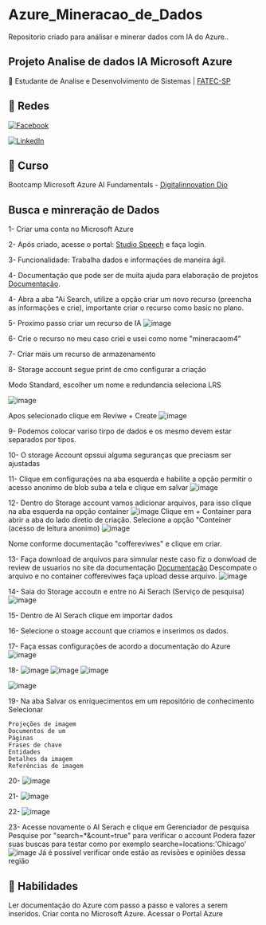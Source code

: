 # Azure_Mineracao_de_Dados

Repositorio criado para análisar e minerar dados com IA do Azure..

## Projeto Analise de dados IA Microsoft Azure
📒 Estudante de Analise e Desenvolvimento de Sistemas |
[FATEC-SP](https://www.fatecsp.br/)
 
## 🛜 Redes
[![Facebook](https://img.shields.io/badge/Facebook-1877F2?style=for-the-badge&logo=facebook&logoColor=white)](https://www.facebook.com/SEUUSERNAME/)

[![LinkedIn](https://img.shields.io/badge/LinkedIn-0077B5?style=for-the-badge&logo=linkedin&logoColor=white)]([https://www.linkedin.com/in/SEUUSERNAME/](https://www.linkedin.com/in/larissa-z-69053190/))


## 📝 Curso
Bootcamp Microsoft Azure AI Fundamentals - [Digitalinnovation Dio](dio.me)

## Busca e minreração de Dados
1- Criar uma conta no Microsoft Azure

2- Após criado, acesse o portal: [Studio Speech](https://speech.microsoft.com/portal) e faça login.

3- Funcionalidade: Trabalha dados e informações de maneira ágil.

4- Documentação que pode ser de muita ajuda para elaboração de projetos [Documentação](https://learn.microsoft.com/pt-br/azure/ai-services/speech-service/speech-to-text).

4- Abra a aba "Ai Search, utilize a opção criar um novo recurso (preencha as informações e crie), importante criar o recurso como basic no plano.

5- Proximo passo criar um recurso de IA 
![image](https://github.com/LarissaZanardo/Azure_Minera-o_de_Conhecimento/assets/161094150/5dc9258b-3be8-42c8-bc1c-b985b41061ef)

6- Crie o recurso no meu caso criei e usei como nome "mineracaom4"

7- Criar mais um recurso de armazenamento

8- Storage account segue print de cmo configurar a criação

Modo Standard, escolher um nome e redundancia seleciona LRS

![image](https://github.com/LarissaZanardo/Azure_Minera-o_de_Conhecimento/assets/161094150/7133c07b-3a4c-462c-951f-913026d2cdd0)

Apos selecionado clique em Reviwe + Create
![image](https://github.com/LarissaZanardo/Azure_Minera-o_de_Conhecimento/assets/161094150/a931b074-c500-4b32-a733-dc3ab2a43e78)

9- Podemos colocar variso tirpo de dados e os mesmo devem estar separados por tipos.

10- O storage Account opssui alguma seguranças que preciasm ser ajustadas

11- Clique em configurações na aba esquerda e habilite a opção permitir o acesso anonimo de blob suba a tela e clique em salvar
![image](https://github.com/LarissaZanardo/Azure_Minera-o_de_Conhecimento/assets/161094150/1c0de209-5077-4bf1-839c-45192dd765e5)

12- Dentro do Storage account vamos adicionar arquivos, para isso clique na aba esquerda na opção container
![image](https://github.com/LarissaZanardo/Azure_Minera-o_de_Conhecimento/assets/161094150/70ea3664-6a09-4ed0-8b58-afa3318eb064)
Clique em + Container para abrir a aba do lado diretio de criação.
Selecione a opção "Conteiner (acesso de leitura anonimo)
![image](https://github.com/LarissaZanardo/Azure_Minera-o_de_Conhecimento/assets/161094150/905879f6-368d-4557-bbdd-e0daf2c24bec)

Nome conforme documentação "coffereviwes" e clique em criar.

13- Faça download de arquivos para simnular neste caso fiz o donwload de review de usuarios no site da documentação [Documentação](https://microsoftlearning.github.io/mslearn-ai-fundamentals/Instructions/Labs/11-ai-search.html)
Descompate o arquivo e no container coffereviwes faça upload desse arquivo.
![image](https://github.com/LarissaZanardo/Azure_Minera-o_de_Conhecimento/assets/161094150/735b1c56-b640-4252-9d57-e92b22b22b21)

14- Saia do Storage accoutn e entre no Ai Serach (Serviço de pesquisa)
![image](https://github.com/LarissaZanardo/Azure_Minera-o_de_Conhecimento/assets/161094150/58adb931-0577-4126-a8a9-be2abcfe37ce)

15- Dentro de AI Serach clique em importar dados

16- Selecione o stoage account que criamos e inserimos os dados.

17- Faça essas configurações de acordo a documentação do Azure
![image](https://github.com/LarissaZanardo/Azure_Minera-o_de_Conhecimento/assets/161094150/2cec7185-44c4-4ca0-93b2-3a3fc5dc1b8e)


18- ![image](https://github.com/LarissaZanardo/Azure_Minera-o_de_Conhecimento/assets/161094150/ad462cbf-b332-43dc-9a67-da333181af30)
![image](https://github.com/LarissaZanardo/Azure_Minera-o_de_Conhecimento/assets/161094150/d81f6eb6-e2bb-4ea1-853d-9400f41dcc48)
![image](https://github.com/LarissaZanardo/Azure_Minera-o_de_Conhecimento/assets/161094150/1d387958-33be-4ea8-9eb4-e8bac437f6c9)

![image](https://github.com/LarissaZanardo/Azure_Minera-o_de_Conhecimento/assets/161094150/49b89f6d-f25d-4e7f-93af-6ac1bc5784c3)


19- Na aba Salvar os enriquecimentos em um repositório de conhecimento
Selecionar 

    Projeções de imagem
    Documentos de um
    Páginas
    Frases de chave
    Entidades
    Detalhes da imagem
    Referências de imagem

20- ![image](https://github.com/LarissaZanardo/Azure_Minera-o_de_Conhecimento/assets/161094150/f9ee94cf-d191-4aa8-8ec5-eea190ed6374)

21- ![image](https://github.com/LarissaZanardo/Azure_Minera-o_de_Conhecimento/assets/161094150/7c053829-dee5-493a-9f82-db6c88ac76f4)

22- ![image](https://github.com/LarissaZanardo/Azure_Minera-o_de_Conhecimento/assets/161094150/4a50bfd5-2c3f-41f1-ba27-4925ced54704)

23- Acesse novamente o AI Serach e clique em Gerenciador de pesquisa
Pesquise por "search=*&count=true" para verificar o account
Podera fazer suas buscas para testar como por exemplo searche=locations:'Chicago'
![image](https://github.com/LarissaZanardo/Azure_Minera-o_de_Conhecimento/assets/161094150/bba3acd4-4847-4360-a4e3-238ca50497d6)
Já é possivel verificar onde estão as revisões e opiniões dessa região



## 🔧 Habilidades
Ler documentação do Azure com passo a passo e valores a serem inseridos.
Criar conta no Microsoft Azure.
Acessar o Portal Azure
